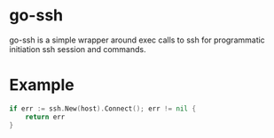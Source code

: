 go-ssh
======

go-ssh is a simple wrapper around exec calls to ssh for programmatic initiation
ssh session and commands.

Example
=======

```go
if err := ssh.New(host).Connect(); err != nil {
	return err
}
```
